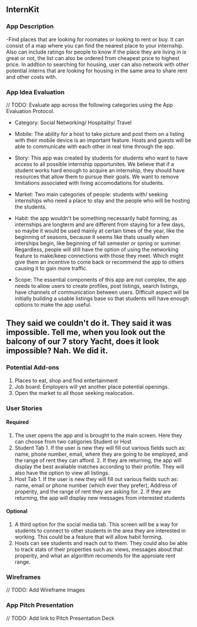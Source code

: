 ## InternKit

### App Description
-Find places that are looking for roomates or looking to rent or buy. It can consist of a map where you can find the nearest place to your internship. Also can include ratings for people to know if the place they are living in is great or not, the list can also be ordered from cheapest price to highest price. In addtion to searching for housing, user can also network with other potential interns that are looking for housing in the same area to share rent and other costs with.

### App Idea Evaluation
// TODO: Evaluate app across the following categories using the App Evaluation Protocol.

- Category: Social Networking/ Hospitality/ Travel

- Mobile: The ability for a host to take picture and post them on a listing with their mobile device is an important feature. Hosts and guests will be able to communicate with each other in real time through the app.

- Story: This app was created by students for students who want to have access to all possible internship opportunites. We believe that if a student works hard enough to acquire an internship, they should have resources that allow them to pursue their goals. We want to remove limitations associated with living accomodations for students.

- Market: Two main categories of people: students with/ seeking internships who need a place to stay and the people who will be hosting the students. 

- Habit: the app wouldn't be something necessarily habit forming, as internships are longterm and are different from staying for a few days, so maybe it would be used mainly at certain times of the year, like the beginning of seasons, because it seems like thats usually when interships begin, like beginning of fall semester or spring or summer. Regardless, people will still have the option of using the networking feature to make/keep connections with those they meet. Which might give them an incentive to come back or recommend the app to others causing it to gain more traffic. 

- Scope: The essential components of this app are not complex, the app needs to allow users to create profiles, post listings, search listings, have channels of communication between users. Difficult aspect will be initially building a usable listings base so that students will have enough options to make the app useful.

They said we couldn't do it. They said it was impossible. Tell me, when you look out the balcony of our 7 story Yacht, does it look impossible? Nah. We did it. 
---

### Potential Add-ons
1. Places to eat, shop and find entertainment
2. Job board: Employers will yet another place potential openings. 
3. Open the market to all those seeking realocation. 


### User Stories
#### Required
  1. The user opens the app and is brought to the main screen. Here they can choose from two catigories Student or Host
  2. Student Tab
    1. If the user is new they will fill out various fields such as: name, phone number, email, where they are going to be employed, and        the range of rent they can afford.
    2. If they are returning, the app will display the best avaliable matches according to their profile. They will also have the option        to view all listings.
  3. Host Tab
    1. If the user is new they will fill out various fields such as: name, email or phone number (which ever they prefer), Address of            properity, and the range of rent they are asking for.
    2. If they are returning, the app will display new messages from interested students
#### Optional
  1. A third option for the social media tab. This screen will be a way for students to connect to other students in the area they are        interested in working. This could be a feature that will allow habit forming. 
  2. Hosts can see students and reach out to them. They could also be able to track stats of their properties such as: views, messages        about that properity, and what an algorithm recomends for the approiate rent range. 

### Wireframes
// TODO: Add Wireframe Images


### App Pitch Presentation
// TODO: Add link to Pitch Presentation Deck
